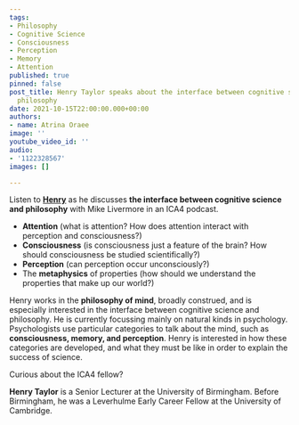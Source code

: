 ```yaml
---
tags:
- Philosophy
- Cognitive Science
- Consciousness
- Perception
- Memory
- Attention
published: true
pinned: false
post_title: Henry Taylor speaks about the interface between cognitive science and
  philosophy
date: 2021-10-15T22:00:00.000+00:00
authors:
- name: Atrina Oraee
image: ''
youtube_video_id: ''
audio:
- '1122328567'
images: []

---
```

Listen to [**Henry**](/fellows#Taylor "Henry Taylor") as he discusses **the interface between cognitive science and philosophy** with Mike Livermore in an ICA4 podcast.

* **Attention** (what is attention? How does attention interact with perception and consciousness?)
* **Consciousness** (is consciousness just a feature of the brain? How should consciousness be studied scientifically?)
* **Perception** (can perception occur unconsciously?)
* The **metaphysics** of properties (how should we understand the properties that make up our world?)

Henry works in the **philosophy of mind**, broadly construed, and is especially interested in the interface between cognitive science and philosophy. He is currently focussing mainly on natural kinds in psychology. Psychologists use particular categories to talk about the mind, such as **consciousness, memory, and perception**. Henry is interested in how these categories are developed, and what they must be like in order to explain the success of science.

Curious about the ICA4 fellow?

**Henry Taylor** is a Senior Lecturer at the University of Birmingham. Before Birmingham, he was a Leverhulme Early Career Fellow at the University of Cambridge.